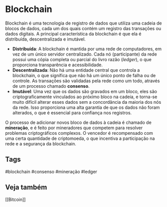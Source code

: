 # Blockchain

Blockchain é uma tecnologia de registro de dados que utiliza uma cadeia de blocos de dados, cada um dos quais contém um registro das transações ou dados digitais. A principal característica da blockchain é que ela é distribuída, descentralizada e imutável.

- **Distribuída**: A blockchain é mantida por uma rede de computadores, em vez de um único servidor centralizado. Cada nó (participante) da rede possui uma cópia completa ou parcial do livro razão (_ledger_), o que proporciona transparência e acessibilidade.
- **Descentralizada**: Não há uma entidade central que controla a blockchain, o que significa que não há um único ponto de falha ou de controle. As transações são validadas pela rede como um todo, através de um processo chamado **consenso**.
- **Imutável**: Uma vez que os dados são gravados em um bloco, eles são criptograficamente vinculados ao próximo bloco na cadeia, e torna-se muito difícil alterar esses dados sem a concordância da maioria dos nós da rede. Isso proporciona uma alta garantia de que os dados não foram alterados, o que é essencial para confiança nos registros.

O processo de adicionar novos bloco de dados à cadeia é chamado de **mineração**, e é feito por mineradores que competem para resolver problemas criptográficos complexos. O vencedor é recompensado com uma certa quantidade de criptomoeda, o que incentiva a participação na rede e a segurança da blockchain.

## Tags

#blockchain #consenso #mineração #ledger
## Veja também

[[Bitcoin]]
